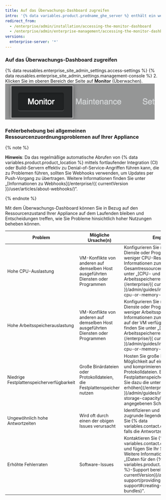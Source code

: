 ```yaml
---
title: Auf das Überwachungs-Dashboard zugreifen
intro: '{% data variables.product.prodname_ghe_server %} enthält ein webbasiertes Überwachungs-Dashboard, das Verlaufsdaten zu Ihrer {% data variables.product.prodname_ghe_server %}-Appliance anzeigt. Dazu zählen beispielsweise die CPU- und Speichernutzung, Anwendungs- und Authentifizierungsantwortzeiten und der allgemeine Systemzustand.'
redirect_from:
  - /enterprise/admin/installation/accessing-the-monitor-dashboard
  - /enterprise/admin/enterprise-management/accessing-the-monitor-dashboard
versions:
  enterprise-server: '*'
---
```


### Auf das Überwachungs-Dashboard zugreifen

{% data reusables.enterprise_site_admin_settings.access-settings %}
{% data reusables.enterprise_site_admin_settings.management-console %}
2. Klicken Sie im oberen Bereich der Seite auf **Monitor** (Überwachen). ![Link zum Überwachungs-Dashboard](/assets/images/enterprise/management-console/monitor-dash-link.png)

### Fehlerbehebung bei allgemeinen Ressourcenzuordnungsproblemen auf Ihrer Appliance

{% note %}

**Hinweis**: Da das regelmäßige automatische Abrufen von {% data variables.product.product_location %} mittels fortlaufender Integration (CI) oder Build-Servern effektiv zu Denial-of-Service-Angriffen führen kann, die zu Problemen führen, sollten Sie Webhooks verwenden, um Updates per Push-Vorgang zu übertragen. Weitere Informationen finden Sie unter „[Informationen zu Webhooks](/enterprise/{{ currentVersion }}/user/articles/about-webhooks/)“.

{% endnote %}

Mit dem Überwachungs-Dashboard können Sie in Bezug auf den Ressourcenzustand Ihrer Appliance auf dem Laufenden bleiben und Entscheidungen treffen, wie Sie Probleme hinsichtlich hoher Nutzungen beheben können.

| Problem                                   | Mögliche Ursache(n)                                                               | Empfehlungen                                                                                                                                                                                                                                                                                                                                                                         |
| ----------------------------------------- | --------------------------------------------------------------------------------- | ------------------------------------------------------------------------------------------------------------------------------------------------------------------------------------------------------------------------------------------------------------------------------------------------------------------------------------------------------------------------------------ |
| Hohe CPU-Auslastung                       | VM-Konflikte von anderen auf demselben Host ausgeführten Diensten oder Programmen | Konfigurieren Sie nach Möglichkeit andere Dienste oder Programme so neu, dass sie weniger CPU-Ressourcen beanspruchen. Informationen zum Erhöhen der CPU-Gesamtressourcen für die VM finden Sie unter „[CPU- und Arbeitsspeicherressourcen erhöhen](/enterprise/{{ currentVersion }}/admin/guides/installation/increasing-cpu-or-memory-resources/)“.                                |
| Hohe Arbeitsspeicherauslastung            | VM-Konflikte von anderen auf demselben Host ausgeführten Diensten oder Programmen | Konfigurieren Sie nach Möglichkeit andere Dienste oder Programme so, dass sie weniger Arbeitsspeicher beanspruchen. Informationen zum Erhöhen des insgesamt auf der VM verfügbaren Arbeitsspeichers finden Sie unter „[CPU- und Arbeitsspeicherressourcen erhöhen](/enterprise/{{ currentVersion }}/admin/guides/installation/increasing-cpu-or-memory-resources/)“.                 |
| Niedrige Festplattenspeicherverfügbarkeit | Große Binärdateien oder Protokolldateien, die Festplattenspeicher nutzen          | Hosten Sie große Binärdateien nach Möglichkeit auf einem separaten Server, und komprimieren oder archivieren Sie Protokolldateien. Erhöhen Sie ggf. den Festplattenspeicher auf der VM. Befolgen Sie dazu die unter „[Speicherkapazität erhöhen](/enterprise/{{ currentVersion }}/admin/guides/installation/increasing-storage-capacity/)“ für Ihre Plattform angegebenen Schritte.  |
| Ungewöhnlich hohe Antwortzeiten           | Wird oft durch einen der obigen Issues verursacht                                 | Identifizieren und beheben Sie die zugrunde liegenden Issues. Kontaktieren Sie {% data variables.contact.contact_ent_support %}, falls die Antwortzeiten hoch bleiben.                                                                                                                                                                                                             |
| Erhöhte Fehlerraten                       | Software-Issues                                                                   | Kontaktieren Sie {% data variables.contact.contact_ent_support %}, und fügen Sie Ihr Support-Bundle hinzu. Weitere Informationen finden Sie unter „[Daten für den {% data variables.product.prodname_enterprise %}-Support bereitstellen](/enterprise/{{ currentVersion}}/admin/guides/enterprise-support/providing-data-to-github-support#creating-and-sharing-support-bundles)“. |
